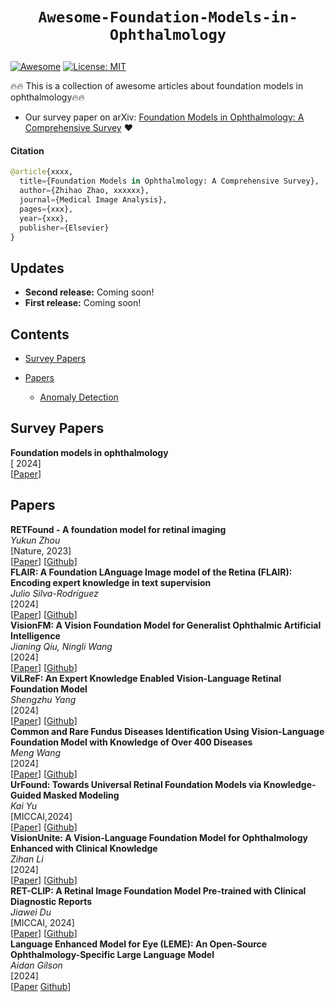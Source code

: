 # <p align=center>`Awesome-Foundation-Models-in-Ophthalmology`</p> # 

[![Awesome](https://cdn.rawgit.com/sindresorhus/awesome/d7305f38d29fed78fa85652e3a63e154dd8e8829/media/badge.svg)](https://github.com/amirhossein-kz/Awesome-Diffusion-Models-in-Medical-Imaging) 
[![License: MIT](https://img.shields.io/badge/License-MIT-green.svg)](https://opensource.org/licenses/MIT)

:fire::fire: This is a collection of awesome articles about foundation models in ophthalmology:fire::fire:


- Our survey paper on arXiv: [Foundation Models in Ophthalmology: A Comprehensive Survey](https://arxiv.org/abs/xxx) :heart:

#### Citation
```python
@article{xxxx,
  title={Foundation Models in Ophthalmology: A Comprehensive Survey},
  author={Zhihao Zhao, xxxxxx},
  journal={Medical Image Analysis},
  pages={xxx},
  year={xxx},
  publisher={Elsevier}
}
```

## Updates
- **Second release:** Coming soon!
- **First release:** Coming soon!

## Contents
- [Survey Papers](#survey-papers)

- [Papers](#papers)
  - [Anomaly Detection](#anomaly-detection)

  
## Survey Papers

**Foundation models in ophthalmology** \
[ 2024] \
[[Paper](https://bjo.bmj.com/content/108/10/1341)]



## Papers

**RETFound - A foundation model for retinal imaging** \
*Yukun Zhou* \
[Nature, 2023]<br>
[[Paper](https://www.nature.com/articles/s41586-023-06555-x)] [[Github](https://github.com/rmaphoh/RETFound_MAE)]\
**FLAIR: A Foundation LAnguage Image model of the Retina (FLAIR): Encoding expert knowledge in text supervision**\
*Julio Silva-Rodríguez*\
[2024]<br>
[[Paper](https://www.sciencedirect.com/science/article/pii/S1361841524002822)] [[Github](https://github.com/jusiro/FLAIR)]\
**VisionFM: A Vision Foundation Model for Generalist Ophthalmic Artificial Intelligence**\
*Jianing Qiu, Ningli Wang*\
[2024]<br>
[[Paper](https://arxiv.org/abs/2310.04992)] [[Github](https://github.com/ABILab-CUHK/VisionFM)]\
**ViLReF: An Expert Knowledge Enabled Vision-Language Retinal Foundation Model**\
*Shengzhu Yang*\
[2024]<br>
[[Paper](https://arxiv.org/abs/2408.10894)] [[Github](https://github.com/t6yang/vilref)]\
**Common and Rare Fundus Diseases Identification Using Vision-Language Foundation Model with Knowledge of Over 400 Diseases**\
*Meng Wang*\
[2024]<br>
[[Paper](https://arxiv.org/abs/2406.09317)] [[Github](https://github.com/LooKing9218/RetiZero)]\
**UrFound: Towards Universal Retinal Foundation Models via Knowledge-Guided Masked Modeling**\
*Kai Yu*\
[MICCAI,2024]<br>
[[Paper](https://papers.miccai.org/miccai-2024/paper/1942_paper.pdf)] [[Github](https://github.com/yukkai/UrFound)]\
**VisionUnite: A Vision-Language Foundation Model for Ophthalmology Enhanced with Clinical Knowledge**\
*Zihan Li*\
[2024]<br>
[[Paper](https://arxiv.org/abs/2408.02865)] [[Github](https://github.com/HUANGLIZI/VisionUnite.git)]\
**RET-CLIP: A Retinal Image Foundation Model Pre-trained with Clinical Diagnostic Reports**\
*Jiawei Du*\
[MICCAI, 2024]<br>
[[Paper](https://www.arxiv.org/abs/2405.14137)] [[Github](https://github.com/sStonemason/RET-CLIP)]\
**Language Enhanced Model for Eye (LEME): An Open-Source Ophthalmology-Specific Large Language Model**\
*Aidan Gilson*\
[2024]<br>
[[Paper](https://arxiv.org/abs/2410.03740) [Github](https://github.com/qingyu-qc/leme_eye_llm)]



